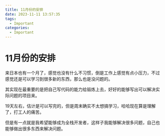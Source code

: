 ```yaml
---
title: 11月份的安排
date: 2023-11-11 13:57:35
tags:
  - Important
categories:
  - Important
---
```


# 11月份的安排

来日本也有一个月了，感觉也没有什么不习惯，倒是工作上感觉有点小压力，不过感觉还是可以学习到很多新的东西，那么也是没问题的。

其实现在最重要的是把自己写代码的能力给锻炼上去，好好的能够写出可以解决实际问题的项目来。

19天左右，估计是可以写完的，但是周末确实不太想搞学习，哈哈现在算是理解了，打工人的痛苦。


但是有一点就是我希望能够成为全栈开发者，这样子我能够解决很多问题，自己也能够做出很多东西来解决问题。